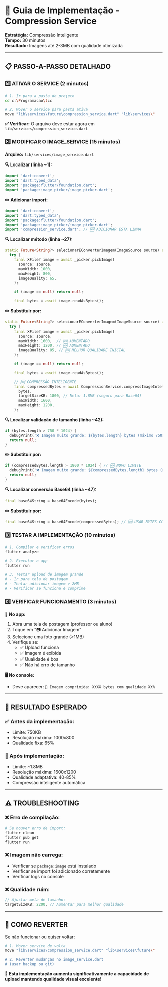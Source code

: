 # 🔧 Guia de Implementação - Compression Service

**Estratégia:** Compressão Inteligente  
**Tempo:** 30 minutos  
**Resultado:** Imagens até 2-3MB com qualidade otimizada

---

## 📋 **PASSO-A-PASSO DETALHADO**

### **1️⃣ ATIVAR O SERVICE (2 minutos)**

```bash
# 1. Ir para a pasta do projeto
cd c:\Programacao\tcc

# 2. Mover o service para pasta ativa
move "lib\services\future\compression_service.dart" "lib\services\"
```

**✅ Verificar:** O arquivo deve estar agora em `lib/services/compression_service.dart`

### **2️⃣ MODIFICAR O IMAGE_SERVICE (15 minutos)**

**Arquivo:** `lib/services/image_service.dart`

**🔍 Localizar (linha ~1):**

```dart
import 'dart:convert';
import 'dart:typed_data';
import 'package:flutter/foundation.dart';
import 'package:image_picker/image_picker.dart';
```

**✏️ Adicionar import:**

```dart
import 'dart:convert';
import 'dart:typed_data';
import 'package:flutter/foundation.dart';
import 'package:image_picker/image_picker.dart';
import 'compression_service.dart'; // 🆕 ADICIONAR ESTA LINHA
```

**🔍 Localizar método (linha ~27):**

```dart
static Future<String?> selecionarEConverterImagem(ImageSource source) async {
  try {
    final XFile? image = await _picker.pickImage(
      source: source,
      maxWidth: 1000,
      maxHeight: 800,
      imageQuality: 65,
    );

    if (image == null) return null;

    final bytes = await image.readAsBytes();
```

**✏️ Substituir por:**

```dart
static Future<String?> selecionarEConverterImagem(ImageSource source) async {
  try {
    final XFile? image = await _picker.pickImage(
      source: source,
      maxWidth: 1600,  // 🆕 AUMENTADO
      maxHeight: 1200, // 🆕 AUMENTADO
      imageQuality: 85, // 🆕 MELHOR QUALIDADE INICIAL
    );

    if (image == null) return null;

    final bytes = await image.readAsBytes();

    // 🆕 COMPRESSÃO INTELIGENTE
    final compressedBytes = await CompressionService.compressImageIntelligent(
      bytes,
      targetSizeKB: 1800, // Meta: 1.8MB (seguro para Base64)
      maxWidth: 1600,
      maxHeight: 1200,
    );
```

**🔍 Localizar validação de tamanho (linha ~42):**

```dart
if (bytes.length > 750 * 1024) {
  debugPrint('❌ Imagem muito grande: ${bytes.length} bytes (máximo 750KB)');
  return null;
}
```

**✏️ Substituir por:**

```dart
if (compressedBytes.length > 1800 * 1024) { // 🆕 NOVO LIMITE
  debugPrint('❌ Imagem muito grande: ${compressedBytes.length} bytes (máximo 1.8MB)');
  return null;
}
```

**🔍 Localizar conversão Base64 (linha ~47):**

```dart
final base64String = base64Encode(bytes);
```

**✏️ Substituir por:**

```dart
final base64String = base64Encode(compressedBytes); // 🆕 USAR BYTES COMPRIMIDOS
```

### **3️⃣ TESTAR A IMPLEMENTAÇÃO (10 minutos)**

```bash
# 1. Compilar e verificar erros
flutter analyze

# 2. Executar o app
flutter run

# 3. Testar upload de imagem grande
# - Ir para tela de postagem
# - Tentar adicionar imagem > 2MB
# - Verificar se funciona e comprime
```

### **4️⃣ VERIFICAR FUNCIONAMENTO (3 minutos)**

**📱 No app:**

1. Abra uma tela de postagem (professor ou aluno)
2. Toque em "📷 Adicionar Imagem"
3. Selecione uma foto grande (>1MB)
4. Verifique se:
   - ✅ Upload funciona
   - ✅ Imagem é exibida
   - ✅ Qualidade é boa
   - ✅ Não há erro de tamanho

**🖥️ No console:**

- Deve aparecer: `📸 Imagem comprimida: XXXX bytes com qualidade XX%`

---

## 🎯 **RESULTADO ESPERADO**

### **✅ Antes da implementação:**

- Limite: 750KB
- Resolução máxima: 1000x800
- Qualidade fixa: 65%

### **🚀 Após implementação:**

- Limite: ~1.8MB
- Resolução máxima: 1600x1200
- Qualidade adaptativa: 40-85%
- Compressão inteligente automática

---

## ⚠️ **TROUBLESHOOTING**

### **❌ Erro de compilação:**

```bash
# Se houver erro de import:
flutter clean
flutter pub get
flutter run
```

### **❌ Imagem não carrega:**

- Verificar se `package:image` está instalado
- Verificar se import foi adicionado corretamente
- Verificar logs no console

### **❌ Qualidade ruim:**

```dart
// Ajustar meta de tamanho:
targetSizeKB: 2200, // Aumentar para melhor qualidade
```

---

## 🔄 **COMO REVERTER**

Se não funcionar ou quiser voltar:

```bash
# 1. Mover service de volta
move "lib\services\compression_service.dart" "lib\services\future\"

# 2. Reverter mudanças no image_service.dart
# (usar backup ou git)
```

**🎯 Esta implementação aumenta significativamente a capacidade de upload mantendo qualidade visual excelente!**
